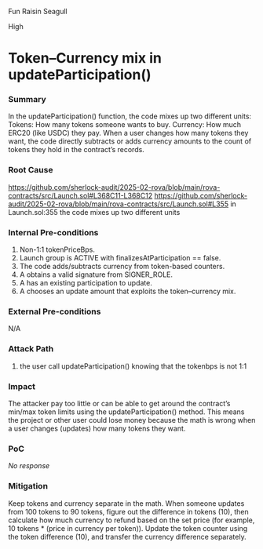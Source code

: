 Fun Raisin Seagull

High

# Token–Currency mix in updateParticipation()

### Summary

In the updateParticipation() function, the code mixes up two different units:
Tokens: How many tokens someone wants to buy.
Currency: How much ERC20 (like USDC) they pay.
When a user changes how many tokens they want, the code directly subtracts or adds currency amounts to the count of tokens they hold in the contract’s records. 

### Root Cause
https://github.com/sherlock-audit/2025-02-rova/blob/main/rova-contracts/src/Launch.sol#L368C11-L368C12
https://github.com/sherlock-audit/2025-02-rova/blob/main/rova-contracts/src/Launch.sol#L355
in Launch.sol:355 the code mixes up two different units 

### Internal Pre-conditions

1. Non-1:1 tokenPriceBps.
2. Launch group is ACTIVE with finalizesAtParticipation == false.
3. The code adds/subtracts currency from token-based counters.
4. A obtains a valid signature from SIGNER_ROLE.
5. A has an existing participation to update.
6. A chooses an update amount that exploits the token–currency mix.

### External Pre-conditions

N/A

### Attack Path

1. the user call updateParticipation() knowing that the tokenbps is not 1:1

### Impact

The attacker pay too little or can be able to get around the contract’s min/max token limits using the updateParticipation() method.
This means the project or other user could lose money because the math is wrong when a user changes (updates) how many tokens they want.

### PoC

_No response_

### Mitigation

Keep tokens and currency separate in the math.
When someone updates from 100 tokens to 90 tokens, figure out the difference in tokens (10), then calculate how much currency to refund based on the set price (for example, 10 tokens * (price in currency per token)).
Update the token counter using the token difference (10), and transfer the currency difference separately.
